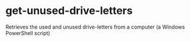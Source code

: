 # get-unused-drive-letters
Retrieves the used and unused drive-letters from a computer (a Windows PowerShell script)
